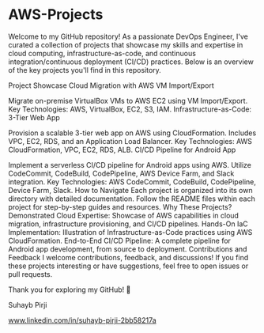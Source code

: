 # AWS-Projects
Welcome to my GitHub repository! As a passionate DevOps Engineer, I've curated a collection of projects that showcase my skills and expertise in cloud computing, infrastructure-as-code, and continuous integration/continuous deployment (CI/CD) practices. Below is an overview of the key projects you'll find in this repository.

Project Showcase
Cloud Migration with AWS VM Import/Export

Migrate on-premise VirtualBox VMs to AWS EC2 using VM Import/Export.
Key Technologies: AWS, VirtualBox, EC2, S3, IAM.
Infrastructure-as-Code: 3-Tier Web App

Provision a scalable 3-tier web app on AWS using CloudFormation.
Includes VPC, EC2, RDS, and an Application Load Balancer.
Key Technologies: AWS CloudFormation, VPC, EC2, RDS, ALB.
CI/CD Pipeline for Android App

Implement a serverless CI/CD pipeline for Android apps using AWS.
Utilize CodeCommit, CodeBuild, CodePipeline, AWS Device Farm, and Slack integration.
Key Technologies: AWS CodeCommit, CodeBuild, CodePipeline, Device Farm, Slack.
How to Navigate
Each project is organized into its own directory with detailed documentation.
Follow the README files within each project for step-by-step guides and resources.
Why These Projects?
Demonstrated Cloud Expertise: Showcase of AWS capabilities in cloud migration, infrastructure provisioning, and CI/CD pipelines.
Hands-On IaC Implementation: Illustration of Infrastructure-as-Code practices using AWS CloudFormation.
End-to-End CI/CD Pipeline: A complete pipeline for Android app development, from source to deployment.
Contributions and Feedback
I welcome contributions, feedback, and discussions! If you find these projects interesting or have suggestions, feel free to open issues or pull requests.

Thank you for exploring my GitHub! 🚀


Suhayb Pirji

www.linkedin.com/in/suhayb-pirji-2bb58217a

